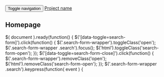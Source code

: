 <nav class="navbar navbar-inverse navbar-fixed-top">
   <div class="container">
      <div class="navbar-header">
         <button type="button" class="navbar-toggle collapsed" data-toggle="collapse" data-target="#navbar" aria-expanded="false" aria-controls="navbar">
         <span class="sr-only">Toggle navigation</span>
         <span class="icon-bar"></span>
         <span class="icon-bar"></span>
         <span class="icon-bar"></span>
         </button>
         <a class="navbar-brand" href="#">Project name</a>
        
## Homepage

$( document ).ready(function() {
  $('[data-toggle=search-form]').click(function() {
      $('.search-form-wrapper').toggleClass('open');
      $('.search-form-wrapper .search').focus();
      $('html').toggleClass('search-form-open');
    });
    $('[data-toggle=search-form-close]').click(function() {
      $('.search-form-wrapper').removeClass('open');
      $('html').removeClass('search-form-open');
    });
  $('.search-form-wrapper .search').keypress(function( event ) {

<link rel="stylesheet" href="https://maxcdn.bootstrapcdn.com/bootstrap/3.3.7/css/bootstrap.min.css">
<link rel="stylesheet" href="toggled-search-bar.css">
<link rel="stylesheet" href="https://maxcdn.bootstrapcdn.com/font-awesome/4.7.0/css/font-awesome.min.css">
<script src="https://ajax.googleapis.com/ajax/libs/jquery/3.1.1/jquery.min.js"></script>
<script src="https://maxcdn.bootstrapcdn.com/bootstrap/3.3.7/js/bootstrap.min.js"></script>
<script src="toggled-search-bar.js"></script>
